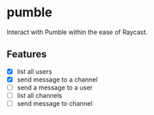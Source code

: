 # pumble

Interact with Pumble within the ease of Raycast.

## Features

- [x] list all users
- [x] send message to a channel
- [ ] send a message to a user
- [ ] list all channels
- [ ] send message to channel
